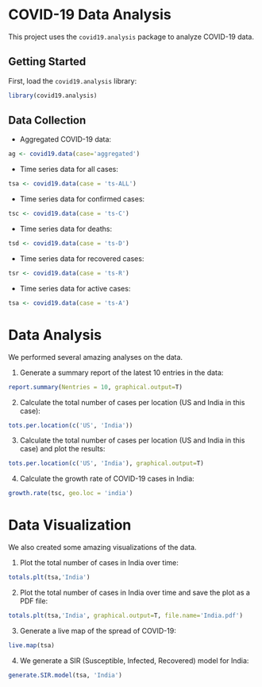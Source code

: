 # COVID-19 Data Analysis

This project uses the `covid19.analysis` package to analyze COVID-19 data.

## Getting Started

First, load the `covid19.analysis` library:

```r
library(covid19.analysis)
```

## Data Collection

* Aggregated COVID-19 data:

```r
ag <- covid19.data(case='aggregated')
```

* Time series data for all cases:

```r
tsa <- covid19.data(case = 'ts-ALL')
```

* Time series data for confirmed cases:

```r
tsc <- covid19.data(case = 'ts-C')
```

* Time series data for deaths:

```r
tsd <- covid19.data(case = 'ts-D')
```

* Time series data for recovered cases:

```r
tsr <- covid19.data(case = 'ts-R')
```

* Time series data for active cases:

```r
tsa <- covid19.data(case = 'ts-A')
```

# Data Analysis

We performed several amazing analyses on the data.

1. Generate a summary report of the latest  10 entries in the data:
   
```r
report.summary(Nentries = 10, graphical.output=T)
```

2. Calculate the total number of cases per location (US and India in this case):

```r
tots.per.location(c('US', 'India'))
```

3. Calculate the total number of cases per location (US and India in this case) and plot the results:

```r
tots.per.location(c('US', 'India'), graphical.output=T)
```

4. Calculate the growth rate of COVID-19 cases in India:

```r
growth.rate(tsc, geo.loc = 'india')
```


# Data Visualization

We also created some amazing visualizations of the data.

1. Plot the total number of cases in India over time:
    
```r
totals.plt(tsa,'India')
```

2. Plot the total number of cases in India over time and save the plot as a PDF file:

```r
totals.plt(tsa,'India', graphical.output=T, file.name='India.pdf')
```

3. Generate a live map of the spread of COVID-19:
   
```r
live.map(tsa)
```

4. We generate a SIR (Susceptible, Infected, Recovered) model for India:

```r
generate.SIR.model(tsa, 'India')
```
